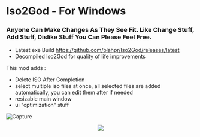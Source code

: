 # Iso2God - For Windows
### Anyone Can Make Changes As They See Fit. Like Change Stuff, Add Stuff, Dislike Stuff You Can Please Feel Free.
* Latest exe Build https://github.com/blahpr/Iso2God/releases/latest
* Decompiled Iso2God for quality of life improvements

This mod adds :
- Delete ISO After Completion
- select multiple iso files at once, all selected files are added automatically, you can edit them after if needed
- resizable main window
- ui "optimization" stuff


![Capture](https://github.com/user-attachments/assets/dcf2efa5-2871-40da-84a9-2b149be8129f)
<p align="center"><img src="https://github.com/r4dius/Iso2God/assets/177153/cba69c74-c5a3-4a7a-a313-7a7c623876ec"></p>
